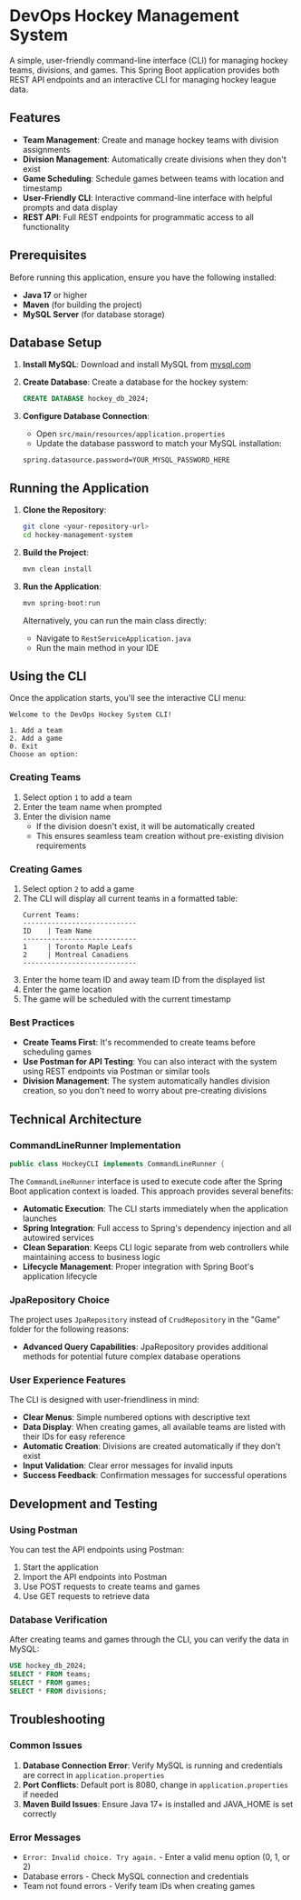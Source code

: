 # DevOps Hockey Management System

A simple, user-friendly command-line interface (CLI) for managing hockey teams, divisions, and games. This Spring Boot application provides both REST API endpoints and an interactive CLI for managing hockey league data.

## Features

- **Team Management**: Create and manage hockey teams with division assignments
- **Division Management**: Automatically create divisions when they don't exist
- **Game Scheduling**: Schedule games between teams with location and timestamp
- **User-Friendly CLI**: Interactive command-line interface with helpful prompts and data display
- **REST API**: Full REST endpoints for programmatic access to all functionality

## Prerequisites

Before running this application, ensure you have the following installed:

- **Java 17** or higher
- **Maven** (for building the project)
- **MySQL Server** (for database storage)

## Database Setup

1. **Install MySQL**: Download and install MySQL from [mysql.com](https://dev.mysql.com/downloads/mysql/)

2. **Create Database**: Create a database for the hockey system:
   ```sql
   CREATE DATABASE hockey_db_2024;
   ```

3. **Configure Database Connection**: 
   - Open `src/main/resources/application.properties`
   - Update the database password to match your MySQL installation:
   ```properties
   spring.datasource.password=YOUR_MYSQL_PASSWORD_HERE
   ```

## Running the Application

1. **Clone the Repository**:
   ```bash
   git clone <your-repository-url>
   cd hockey-management-system
   ```

2. **Build the Project**:
   ```bash
   mvn clean install
   ```

3. **Run the Application**:
   ```bash
   mvn spring-boot:run
   ```
   
   Alternatively, you can run the main class directly:
   - Navigate to `RestServiceApplication.java`
   - Run the main method in your IDE

## Using the CLI

Once the application starts, you'll see the interactive CLI menu:

```
Welcome to the DevOps Hockey System CLI!

1. Add a team
2. Add a game
0. Exit
Choose an option:
```

### Creating Teams

1. Select option `1` to add a team
2. Enter the team name when prompted
3. Enter the division name
   - If the division doesn't exist, it will be automatically created
   - This ensures seamless team creation without pre-existing division requirements

### Creating Games

1. Select option `2` to add a game
2. The CLI will display all current teams in a formatted table:
   ```
   Current Teams:
   ----------------------------
   ID    | Team Name
   ----------------------------
   1     | Toronto Maple Leafs
   2     | Montreal Canadiens
   ----------------------------
   ```
3. Enter the home team ID and away team ID from the displayed list
4. Enter the game location
5. The game will be scheduled with the current timestamp

### Best Practices

- **Create Teams First**: It's recommended to create teams before scheduling games
- **Use Postman for API Testing**: You can also interact with the system using REST endpoints via Postman or similar tools
- **Division Management**: The system automatically handles division creation, so you don't need to worry about pre-creating divisions

## Technical Architecture

### CommandLineRunner Implementation

```java
public class HockeyCLI implements CommandLineRunner {
```

The `CommandLineRunner` interface is used to execute code after the Spring Boot application context is loaded. This approach provides several benefits:

- **Automatic Execution**: The CLI starts immediately when the application launches
- **Spring Integration**: Full access to Spring's dependency injection and all autowired services
- **Clean Separation**: Keeps CLI logic separate from web controllers while maintaining access to business logic
- **Lifecycle Management**: Proper integration with Spring Boot's application lifecycle

### JpaRepository Choice

The project uses `JpaRepository` instead of `CrudRepository` in the "Game" folder for the following reasons:

- **Advanced Query Capabilities**: JpaRepository provides additional methods for potential future complex database operations

### User Experience Features

The CLI is designed with user-friendliness in mind:

- **Clear Menus**: Simple numbered options with descriptive text
- **Data Display**: When creating games, all available teams are listed with their IDs for easy reference
- **Automatic Creation**: Divisions are created automatically if they don't exist
- **Input Validation**: Clear error messages for invalid inputs
- **Success Feedback**: Confirmation messages for successful operations

## Development and Testing

### Using Postman

You can test the API endpoints using Postman:

1. Start the application
2. Import the API endpoints into Postman
3. Use POST requests to create teams and games
4. Use GET requests to retrieve data

### Database Verification

After creating teams and games through the CLI, you can verify the data in MySQL:

```sql
USE hockey_db_2024;
SELECT * FROM teams;
SELECT * FROM games;
SELECT * FROM divisions;
```

## Troubleshooting

### Common Issues

1. **Database Connection Error**: Verify MySQL is running and credentials are correct in `application.properties`
2. **Port Conflicts**: Default port is 8080, change in `application.properties` if needed
3. **Maven Build Issues**: Ensure Java 17+ is installed and JAVA_HOME is set correctly

### Error Messages

- `Error: Invalid choice. Try again.` - Enter a valid menu option (0, 1, or 2)
- Database errors - Check MySQL connection and credentials
- Team not found errors - Verify team IDs when creating games

